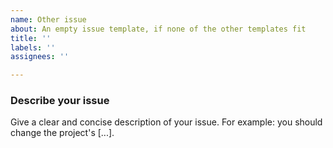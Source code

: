 ```yaml
---
name: Other issue
about: An empty issue template, if none of the other templates fit
title: ''
labels: ''
assignees: ''

---
```

### Describe your issue  
Give a clear and concise description of your issue. For example: you should change the project's [...].
